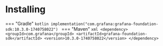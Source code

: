 # Installing

=== "Gradle"
    ```kotlin
    implementation("com.grafana:grafana-foundation-sdk:10.3.0-1740758022")
    ```
=== "Maven"
    ```xml
    <dependency>
        <groupId>com.grafana</groupId>
        <artifactId>grafana-foundation-sdk</artifactId>
        <version>10.3.0-1740758022</version>
    </dependency>
    ```
